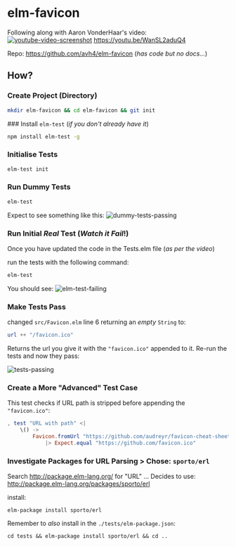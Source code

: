 # elm-favicon
Following along with Aaron VonderHaar's video:
[![youtube-video-screenshot](https://user-images.githubusercontent.com/194400/31855007-dd719050-b699-11e7-9bd4-180ca21e4b67.png)](https://youtu.be/WanSL2aduQ4 "click to play!")
https://youtu.be/WanSL2aduQ4

Repo: https://github.com/avh4/elm-favicon (_has code but no docs..._)


## How?

### Create Project (Directory)

```sh
mkdir elm-favicon && cd elm-favicon && git init
```


### Install `elm-test` (_if you don't already have it_)

```sh
npm install elm-test -g
```

### Initialise Tests

```sh
elm-test init
```

### Run Dummy Tests

```sh
elm-test
```
Expect to see something like this:
![dummy-tests-passing](https://user-images.githubusercontent.com/194400/31855167-fdf623f6-b69c-11e7-88de-e21a711db360.png)

### Run Initial _Real_ Test (_Watch it Fail_!)

Once you have updated the code in the Tests.elm file (_as per the video_)

run the tests with the following command:
```sh
elm-test
```

You should see:
![elm-test-failing](https://user-images.githubusercontent.com/194400/31855391-475ab912-b6a2-11e7-8c50-574728fe89cf.png)


### Make Tests Pass

changed `src/Favicon.elm` line 6 returning an _empty_ `String` to:
```elm
url ++ "/favicon.ico"
```
Returns the url you give it with the `"favicon.ico"` appended to it.
Re-run the tests and now they pass:

![tests-passing](https://user-images.githubusercontent.com/194400/31855430-16d37eea-b6a3-11e7-8d11-0a2b51286739.png)


### Create a More "Advanced" Test Case

This test checks if URL path is stripped before appending the `"favicon.ico"`:

```elm
, test "URL with path" <|
    \() ->
        Favicon.fromUrl "https://github.com/audreyr/favicon-cheat-sheet"
            |> Expect.equal "https://github.com/favicon.ico"
```


### Investigate Packages for URL Parsing > Chose: `sporto/erl`

Search http://package.elm-lang.org/ for "URL" ...
Decides to use: http://package.elm-lang.org/packages/sporto/erl

install:
```
elm-package install sporto/erl
```

Remember to _also_ install in the `./tests/elm-package.json`:
```
cd tests && elm-package install sporto/erl && cd ..
```
